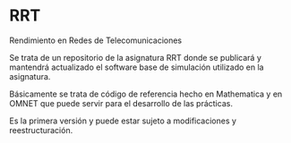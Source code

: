 # RRT
Rendimiento en Redes de Telecomunicaciones

Se trata de un repositorio de la asignatura RRT donde se publicará y mantendrá actualizado el software base de simulación utilizado en la asignatura.

Básicamente se trata de código de referencia hecho en Mathematica y en OMNET que puede servir para el desarrollo de las prácticas.

Es la primera versión y puede estar sujeto a modificaciones y reestructuración.

